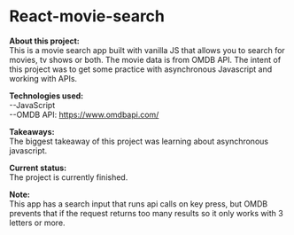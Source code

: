 # React-movie-search

<b>About this project:</b><br/> 
This is a movie search app built with vanilla JS that allows you to search for movies, tv shows or both. The movie data is from OMDB API. The intent of this project was to get some practice with asynchronous Javascript and working with APIs.

<b>Technologies used:</b><br/> 
--JavaScript<br/>
--OMDB API: https://www.omdbapi.com/<br/>

<b>Takeaways:</b><br/> 
The biggest takeaway of this project was learning about asynchronous javascript. 

<b>Current status:</b><br/> 
The project is currently finished.

<b>Note:</b><br/> 
This app has a search input that runs api calls on key press, but OMDB prevents that if the request returns too many results so it only works with 3 letters or more. 

